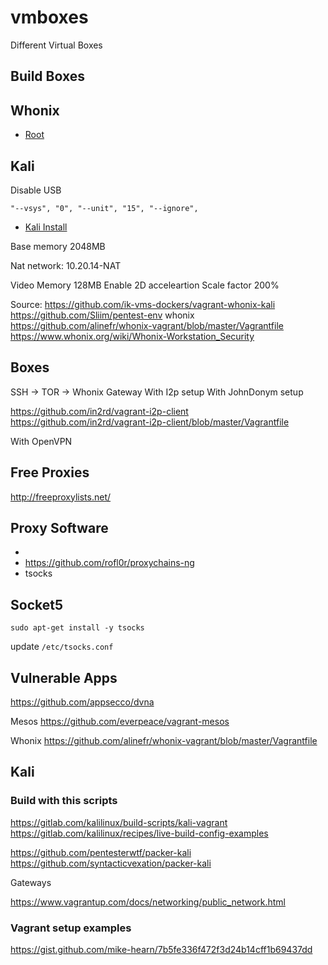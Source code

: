 # vmboxes
Different Virtual Boxes

## Build Boxes

<!-- export VAGRANT_HOME=/data/jw/.vagrant.d -->

## Whonix

- [Root](https://www.whonix.org/wiki/root#Default_Passwords)

## Kali

Disable USB
```
"--vsys", "0", "--unit", "15", "--ignore",
```

- [Kali Install](https://null-byte.wonderhowto.com/how-to/top-10-things-do-after-installing-kali-linux-0186450/)

Base memory 2048MB

Nat network:
10.20.14-NAT

Video Memory 128MB
Enable 2D acceleartion
Scale factor 200%

Source:
https://github.com/ik-vms-dockers/vagrant-whonix-kali
https://github.com/Sliim/pentest-env
whonix
https://github.com/alinefr/whonix-vagrant/blob/master/Vagrantfile
https://www.whonix.org/wiki/Whonix-Workstation_Security


## Boxes

SSH -> TOR -> Whonix Gateway
With I2p setup
With JohnDonym setup

https://github.com/in2rd/vagrant-i2p-client
https://github.com/in2rd/vagrant-i2p-client/blob/master/Vagrantfile

With OpenVPN

## Free Proxies

http://freeproxylists.net/

## Proxy Software

- [](https://github.com/haad/proxychains)
- https://github.com/rofl0r/proxychains-ng
- tsocks

## Socket5

```
sudo apt-get install -y tsocks
```

update `/etc/tsocks.conf`

## Vulnerable Apps

https://github.com/appsecco/dvna


Mesos
https://github.com/everpeace/vagrant-mesos

Whonix
https://github.com/alinefr/whonix-vagrant/blob/master/Vagrantfile

## Kali

### Build with this scripts

https://gitlab.com/kalilinux/build-scripts/kali-vagrant
https://gitlab.com/kalilinux/recipes/live-build-config-examples


https://github.com/pentesterwtf/packer-kali
https://github.com/syntacticvexation/packer-kali

Gateways

https://www.vagrantup.com/docs/networking/public_network.html


### Vagrant setup examples

https://gist.github.com/mike-hearn/7b5fe336f472f3d24b14cff1b69437dd

